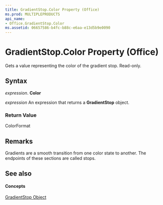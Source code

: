 ```yaml
---
title: GradientStop.Color Property (Office)
ms.prod: MULTIPLEPRODUCTS
api_name:
- Office.GradientStop.Color
ms.assetid: 06657586-b4fc-b88c-e6aa-e13d5b9e0090
---
```



# GradientStop.Color Property (Office)

Gets a value representing the color of the gradient stop. Read-only.


## Syntax

 _expression_. **Color**

 _expression_ An expression that returns a **GradientStop** object.


### Return Value

ColorFormat


## Remarks

Gradients are a smooth transition from one color state to another. The endpoints of these sections are called stops.


## See also


#### Concepts


[GradientStop Object](gradientstop-object-office.md)

